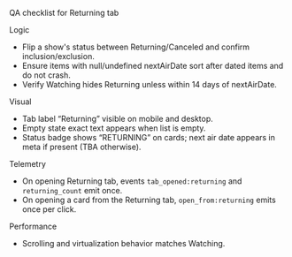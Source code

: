 QA checklist for Returning tab

Logic
- Flip a show's status between Returning/Canceled and confirm inclusion/exclusion.
- Ensure items with null/undefined nextAirDate sort after dated items and do not crash.
- Verify Watching hides Returning unless within 14 days of nextAirDate.

Visual
- Tab label “Returning” visible on mobile and desktop.
- Empty state exact text appears when list is empty.
- Status badge shows “RETURNING” on cards; next air date appears in meta if present (TBA otherwise).

Telemetry
- On opening Returning tab, events `tab_opened:returning` and `returning_count` emit once.
- On opening a card from the Returning tab, `open_from:returning` emits once per click.

Performance
- Scrolling and virtualization behavior matches Watching.


